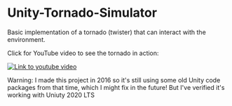 # Unity-Tornado-Simulator

Basic implementation of a tornado (twister) that can interact with the environment.

Click for YouTube video to see the tornado in action:

[![Link to youtube video](https://img.youtube.com/vi/IlhdLQ5NU5E/0.jpg)](https://www.youtube.com/watch?v=IlhdLQ5NU5E)

Warning: I made this project in 2016 so it's still using some old Unity code packages from that time, which I might fix in the future! But I've verified it's working with Uniuty 2020 LTS